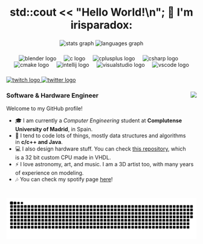 <h1 align="center">std::cout << "Hello World!\n"; 👋 I'm irisparadox:</h1>

###

<div align="center">
  <img src="https://github-readme-stats.vercel.app/api?username=irisparadox&hide_title=false&hide_rank=false&show_icons=true&include_all_commits=true&count_private=true&disable_animations=false&theme=dracula&locale=en&hide_border=false" height="150" alt="stats graph"  />
  
  <img src="https://github-readme-stats.vercel.app/api/top-langs?username=irisparadox&locale=en&hide_title=false&layout=compact&card_width=320&langs_count=5&theme=dracula&hide_border=false" height="150" alt="languages graph"  />
</div>

###

<div align="center">
  <img src="https://cdn.jsdelivr.net/gh/devicons/devicon/icons/blender/blender-original.svg" height="30" alt="blender logo"  />
  <img width="12" />
  <img src="https://cdn.jsdelivr.net/gh/devicons/devicon/icons/c/c-original.svg" height="30" alt="c logo"  />
  <img width="12" />
  <img src="https://cdn.jsdelivr.net/gh/devicons/devicon/icons/cplusplus/cplusplus-original.svg" height="30" alt="cplusplus logo"  />
  <img width="12" />
  <img src="https://cdn.jsdelivr.net/gh/devicons/devicon/icons/csharp/csharp-original.svg" height="30" alt="csharp logo"  />
  <img width="12" />
  <img src="https://cdn.jsdelivr.net/gh/devicons/devicon/icons/cmake/cmake-original.svg" height="30" alt="cmake logo"  />
  <img width="12" />
  <img src="https://cdn.jsdelivr.net/gh/devicons/devicon/icons/intellij/intellij-original.svg" height="30" alt="intellij logo"  />
  <img width="12" />
  <img src="https://cdn.jsdelivr.net/gh/devicons/devicon/icons/visualstudio/visualstudio-plain.svg" height="30" alt="visualstudio logo"  />
  <img width="12" />
  <img src="https://cdn.jsdelivr.net/gh/devicons/devicon/icons/vscode/vscode-original.svg" height="30" alt="vscode logo"  />
</div>

###

<div align="left">
  <a href="https://twitch.com/irisparadox" target="_blank">
    <img src="https://img.shields.io/static/v1?message=Twitch&logo=twitch&label=&color=9146FF&logoColor=white&labelColor=&style=for-the-badge" height="35" alt="twitch logo"  />
  </a>
  <a href="https://twitter.com/irisparadox" target="_blank">
    <img src="https://img.shields.io/static/v1?message=Twitter&logo=x&label=&color=1DA1F2&logoColor=white&labelColor=&style=for-the-badge" height="35" alt="twitter logo"  />
  </a>
</div>

###

<img align="right" height="150" src="https://imgur.com/LzVR9rG.gif"  />

### **Software & Hardware** Engineer

Welcome to my GitHub profile!
- 🎓 I am currently a _Computer Engineering_ student at **Complutense University of Madrid**, in Spain.
- 🌱 I tend to code lots of things, mostly data structures and algorithms in **c/c++ and Java**.
- 💻 I also design hardware stuff. You can check [this repository](https://github.com/irisparadox/BOPPBIPP3), which is a 32 bit custom CPU made in VHDL.
- ⚡ I love astronomy, art, and music. I am a 3D artist too, with many years of experience on modeling.
- 🎶 You can check my spotify page [here](https://open.spotify.com/artist/2Ubm853gnUsFHOgZxQoQxd)!

###

<br clear="both">

<img src="https://raw.githubusercontent.com/irisparadox/irisparadox/output/snake.svg" alt="Snake animation" />

###
